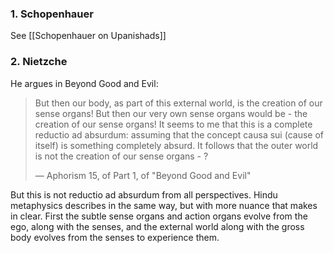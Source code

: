 ### 1. Schopenhauer

See [[Schopenhauer on Upanishads]]

### 2. Nietzche

He argues in Beyond Good and Evil:

> But then our body, as part of this external world, is the creation of our sense organs! But then our very own sense organs would be - the creation of our sense organs! It seems to me that this is a complete reductio ad absurdum: assuming that the concept causa sui (cause of itself) is something completely absurd. It follows that the outer world is not the creation of our sense organs - ?
> 
> — Aphorism 15, of Part 1, of "Beyond Good and Evil"

But this is not reductio ad absurdum from all perspectives. Hindu metaphysics describes in the same way, but with more nuance that makes in clear. First the subtle sense organs and action organs evolve from the ego, along with the senses, and the external world along with the gross body evolves from the senses to experience them.